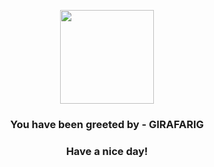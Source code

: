 <p align="center">
            <img src="https://raw.githubusercontent.com/PokeAPI/sprites/master/sprites/pokemon/203.png" width="150" height="150">
          </p>
          <h3 align="center">You have been greeted by - <b>GIRAFARIG</b></h3>
          <h3 align="center">Have a nice day!</h3>

